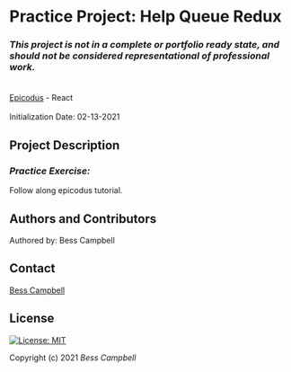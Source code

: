 # Practice Project: Help Queue Redux
### _This project is not in a complete or portfolio ready state, and should not be considered representational of professional work._<br><br>

[Epicodus](https://www.epicodus.com/) - React<br><br>
Initialization Date: 02-13-2021

## Project Description
### _Practice Exercise:_<br>
Follow along epicodus tutorial.

## Authors and Contributors
Authored by: Bess Campbell
## Contact
[Bess Campbell](mailto:bess.k.campbell@gmail.com)

## License

[![License: MIT](https://img.shields.io/badge/License-MIT-yellow.svg)](https://opensource.org/licenses/MIT)

Copyright (c) 2021 *_Bess Campbell_*
